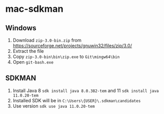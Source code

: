 # mac-sdkman

## Windows 

1. Download `zip-3.0-bin.zip` from https://sourceforge.net/projects/gnuwin32/files/zip/3.0/
2. Extract the file
3. Copy `zip-3.0-bin\bin\zip.exe` to `Git\mingw64\bin`
4. Open `git-bash.exe`

## SDKMAN

1. Install Java 8 `sdk install java 8.0.382-tem` and 11 `sdk install java 11.0.20-tem`
2. Installed SDK will be in `C:\Users\{USER}\.sdkman\candidates`
3. Use version `sdk use java 11.0.20-tem`
